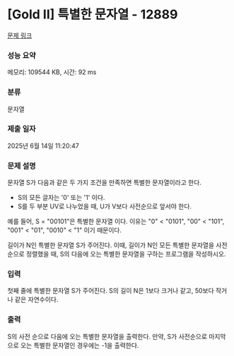 # [Gold II] 특별한 문자열 - 12889 

[문제 링크](https://www.acmicpc.net/problem/12889) 

### 성능 요약

메모리: 109544 KB, 시간: 92 ms

### 분류

문자열

### 제출 일자

2025년 6월 14일 11:20:47

### 문제 설명

<p>문자열 S가 다음과 같은 두 가지 조건을 만족하면 특별한 문자열이라고 한다.</p>

<ul>
	<li>S의 모든 글자는 '0' 또는 '1' 이다.</li>
	<li>S를 두 부분 UV로 나누었을 때, U가 V보다 사전순으로 앞서야 한다. </li>
</ul>

<p>예를 들어, S = "00101"은 특별한 문자열 이다. 이유는 "0" < "0101", "00" < "101", "001" < "01", "0010" < "1" 이기 때문이다.</p>

<p>길이가 N인 특별한 문자열 S가 주어진다. 이때, 길이가 N인 모든 특별한 문자열을 사전 순으로 정렬했을 때, S의 다음에 오는 특별한 문자열을 구하는 프로그램을 작성하시오.</p>

### 입력 

 <p>첫째 줄에 특별한 문자열 S가 주어진다. S의 길이 N은 1보다 크거나 같고, 50보다 작거나 같은 자연수이다.</p>

### 출력 

 <p>S의 사전 순으로 다음에 오는 특별한 문자열을 출력한다. 만약, S가 사전순으로 마지막으로 오는 특별한 문자열인 경우에는 -1을 출력한다.</p>

